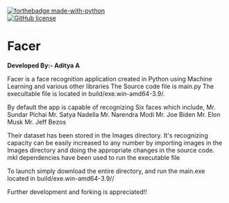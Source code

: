 [![forthebadge made-with-python](http://ForTheBadge.com/images/badges/made-with-python.svg)](https://www.python.org/) \
[![GitHub license](https://img.shields.io/github/license/Naereen/StrapDown.js.svg)](https://github.com/Naereen/StrapDown.js/blob/master/LICENSE)


<h1>         Facer </h1>


**Developed By:- Aditya A**

<p>
Facer is a face recognition application created in Python using Machine Learning and various other libraries
The Source code file is main.py 
The execultable file is located in build/exe.win-amd64-3.9/.

By default the app is capable of recognizing Six faces which include,
<l> Mr. Sundar Pichai </l>
<l>Mr. Satya Nadella</l>
<l>Mr. Narendra Modi</l>
<l>Mr. Joe Biden</l>
<l>Mr. Elon Musk</l>
<l>Mr. Jeff Bezos</l>

Their dataset has been stored in the Images directory.
It's recognizing capacity can be easily increased to any number by importing images in the Images directory and doing the appropriate changes in the source code.
mkl dependencies have been used to run the executable file


To launch simply download the entire directory, and run the main.exe located in build/exe.win-amd64-3.9//

Further development and forking is appreciated!!
</p>                                                                
                                                                
